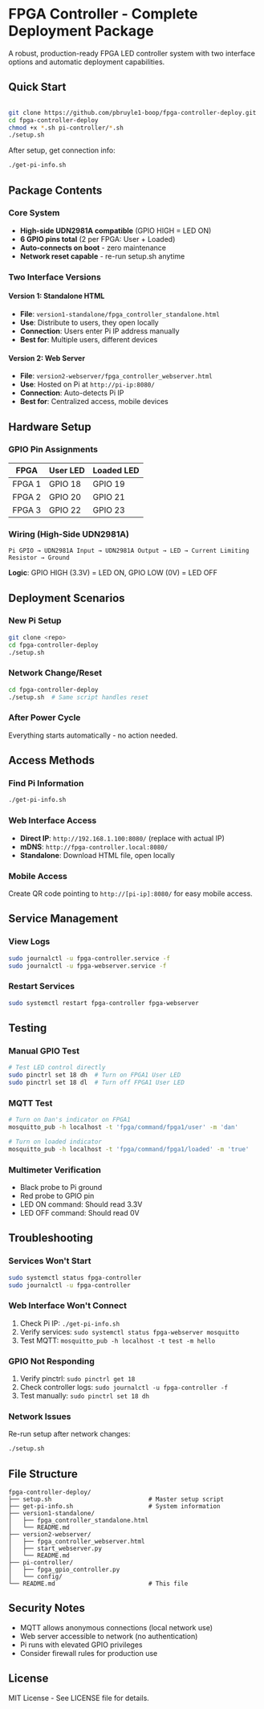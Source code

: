 # FPGA Controller - Complete Deployment Package

A robust, production-ready FPGA LED controller system with two interface options and automatic deployment capabilities.

## Quick Start

```bash

git clone https://github.com/pbruyle1-boop/fpga-controller-deploy.git
cd fpga-controller-deploy
chmod +x *.sh pi-controller/*.sh
./setup.sh
```

After setup, get connection info:
```bash
./get-pi-info.sh
```

## Package Contents

### Core System
- **High-side UDN2981A compatible** (GPIO HIGH = LED ON)
- **6 GPIO pins total** (2 per FPGA: User + Loaded)
- **Auto-connects on boot** - zero maintenance
- **Network reset capable** - re-run setup.sh anytime

### Two Interface Versions

#### Version 1: Standalone HTML
- **File**: `version1-standalone/fpga_controller_standalone.html`
- **Use**: Distribute to users, they open locally
- **Connection**: Users enter Pi IP address manually
- **Best for**: Multiple users, different devices

#### Version 2: Web Server
- **File**: `version2-webserver/fpga_controller_webserver.html`
- **Use**: Hosted on Pi at `http://pi-ip:8080/`
- **Connection**: Auto-detects Pi IP
- **Best for**: Centralized access, mobile devices

## Hardware Setup

### GPIO Pin Assignments
| FPGA | User LED | Loaded LED |
|------|----------|------------|
| FPGA 1 | GPIO 18 | GPIO 19 |
| FPGA 2 | GPIO 20 | GPIO 21 |
| FPGA 3 | GPIO 22 | GPIO 23 |

### Wiring (High-Side UDN2981A)
```
Pi GPIO → UDN2981A Input → UDN2981A Output → LED → Current Limiting Resistor → Ground
```

**Logic**: GPIO HIGH (3.3V) = LED ON, GPIO LOW (0V) = LED OFF

## Deployment Scenarios

### New Pi Setup
```bash
git clone <repo>
cd fpga-controller-deploy
./setup.sh
```

### Network Change/Reset
```bash
cd fpga-controller-deploy
./setup.sh  # Same script handles reset
```

### After Power Cycle
Everything starts automatically - no action needed.

## Access Methods

### Find Pi Information
```bash
./get-pi-info.sh
```

### Web Interface Access
- **Direct IP**: `http://192.168.1.100:8080/` (replace with actual IP)
- **mDNS**: `http://fpga-controller.local:8080/`
- **Standalone**: Download HTML file, open locally

### Mobile Access
Create QR code pointing to `http://[pi-ip]:8080/` for easy mobile access.

## Service Management

### View Logs
```bash
sudo journalctl -u fpga-controller.service -f
sudo journalctl -u fpga-webserver.service -f
```

### Restart Services
```bash
sudo systemctl restart fpga-controller fpga-webserver
```

## Testing

### Manual GPIO Test
```bash
# Test LED control directly
sudo pinctrl set 18 dh  # Turn on FPGA1 User LED
sudo pinctrl set 18 dl  # Turn off FPGA1 User LED
```

### MQTT Test
```bash
# Turn on Dan's indicator on FPGA1
mosquitto_pub -h localhost -t 'fpga/command/fpga1/user' -m 'dan'

# Turn on loaded indicator
mosquitto_pub -h localhost -t 'fpga/command/fpga1/loaded' -m 'true'
```

### Multimeter Verification
- Black probe to Pi ground
- Red probe to GPIO pin
- LED ON command: Should read 3.3V
- LED OFF command: Should read 0V

## Troubleshooting

### Services Won't Start
```bash
sudo systemctl status fpga-controller
sudo journalctl -u fpga-controller
```

### Web Interface Won't Connect
1. Check Pi IP: `./get-pi-info.sh`
2. Verify services: `sudo systemctl status fpga-webserver mosquitto`
3. Test MQTT: `mosquitto_pub -h localhost -t test -m hello`

### GPIO Not Responding
1. Verify pinctrl: `sudo pinctrl get 18`
2. Check controller logs: `sudo journalctl -u fpga-controller -f`
3. Test manually: `sudo pinctrl set 18 dh`

### Network Issues
Re-run setup after network changes:
```bash
./setup.sh
```

## File Structure

```
fpga-controller-deploy/
├── setup.sh                           # Master setup script
├── get-pi-info.sh                     # System information
├── version1-standalone/
│   ├── fpga_controller_standalone.html
│   └── README.md
├── version2-webserver/
│   ├── fpga_controller_webserver.html
│   ├── start_webserver.py
│   └── README.md
├── pi-controller/
│   ├── fpga_gpio_controller.py
│   └── config/
└── README.md                          # This file
```

## Security Notes

- MQTT allows anonymous connections (local network use)
- Web server accessible to network (no authentication)
- Pi runs with elevated GPIO privileges
- Consider firewall rules for production use

## License

MIT License - See LICENSE file for details.
